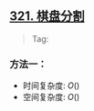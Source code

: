 ## [321. 棋盘分割](https://www.acwing.com/problem/content/323/)

> Tag: 

### 方法一：
* 时间复杂度: ${O()}$
* 空间复杂度: ${O()}$
```cpp

```

